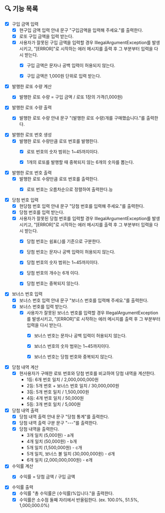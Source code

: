 ## 🔍 기능 목록

- [x] 구입 금액 입력
    - [x] 현구입 금액 입력 안내 문구 "구입금액을 입력해 주세요."를 출력한다.
    - [x] 로또 구입 금액을 입력 받는다.
    - [x] 사용자가 잘못된 구입 금액을 입력할 경우 IllegalArgumentException를 발생시키고, "[ERROR]"로 시작하는 에러 메시지를 출력 후 그 부분부터 입력을 다시 받는다.
        - [x] 구입 금액은 문자나 공백 입력이 허용되지 않는다.
        - [x] 구입 금액은 1,000원 단위로 입력 받는다.


- [x] 발행한 로또 수량 계산
    - [x] 발행한 로또 수량 = 구입 금액 / 로또 1장의 가격(1,000원)


- [x] 발행한 로또 수량 출력
    - [x] 발행한 로또 수량 안내 문구 "(발행한 로또 수량)개를 구매했습니다."를 출력한다.


- [x] 발행한 로또 번호 생성
    - [x] 발행한 로또 수량만큼 로또 번호를 발행한다.
        - [x] 로또 번호의 숫자 범위는 1~45까지이다.
        - [x] 1개의 로또를 발행할 때 중복되지 않는 6개의 숫자를 뽑는다.


- [x] 발행한 로또 번호 출력
    - [x] 발행한 로또 수량만큼 로또 번호를 출력한다.
        - [x] 로또 번호는 오름차순으로 정렬하여 출력한다.능


- [x] 당첨 번호 입력
    - [x] 현당첨 번호 입력 안내 문구 "당첨 번호를 입력해 주세요."를 출력한다.
    - [x] 당첨 번호를 입력 받는다.
    - [x] 사용자가 잘못된 당첨 번호를 입력할 경우 IllegalArgumentException를 발생시키고, "[ERROR]"로 시작하는 에러 메시지를 출력 후 그 부분부터 입력을 다시 받는다.
        - [x] 당첨 번호는 쉼표(,)를 기준으로 구분한다.
        - [x] 당첨 번호는 문자나 공백 입력이 허용되지 않는다.
        - [x] 당첨 번호의 숫자 범위는 1~45까지이다.
        - [x] 당첨 번호의 개수는 6개 이다.
        - [x] 당첨 번호는 중복되지 않는다.


- [x] 보너스 번호 입력
    - [x] 보너스 번호 입력 안내 문구 "보너스 번호를 입력해 주세요."를 출력한다.
    - [x] 보너스 번호를 입력 받는다.
        - [x] 사용자가 잘못된 보너스 번호를 입력할 경우 IllegalArgumentException를 발생시키고, "[ERROR]"로 시작하는 에러 메시지를 출력 후 그 부분부터 입력을 다시 받는다.
            - [x] 보너스 번호는 문자나 공백 입력이 허용되지 않는다.
            - [x] 보너스 번호의 숫자 범위는 1~45까지이다.
            - [x] 보너스 번호는 당첨 번호와 중복되지 않는다.


- [x] 당첨 내역 계산
    - [x] 현사용자가 구매한 로또 번호와 당첨 번호를 비교하여 당첨 내역을 계산한다.
        - 1등: 6개 번호 일치 / 2,000,000,000원
        - 2등: 5개 번호 + 보너스 번호 일치 / 30,000,000원
        - 3등: 5개 번호 일치 / 1,500,000원
        - 4등: 4개 번호 일치 / 50,000원
        - 5등: 3개 번호 일치 / 5,000원


- [x] 당첨 내역 출력
    - [x] 당첨 내역 출력 안내 문구 "당첨 통계"를 출력한다.
    - [x] 당첨 내역 출력 구분 문구 "---"를 출력한다.
    - [x] 당첨 내역을 출력한다.
        - 3개 일치 (5,000원) - a개
        - 4개 일치 (50,000원) - b개
        - 5개 일치 (1,500,000원) - c개
        - 5개 일치, 보너스 볼 일치 (30,000,000원) - d개
        - 6개 일치 (2,000,000,000원) - e개


- [x] 수익률 계산
    - [x] 수익률 = 당첨 금액 / 구입 금액


- [x] 수익률 출력
    - [x] 수익률 "총 수익률은 (수익률)%입니다."을 출력한다.
    - [x] 수익률은 소수점 둘째 자리에서 반올림한다. (ex. 100.0%, 51.5%, 1,000,000.0%)